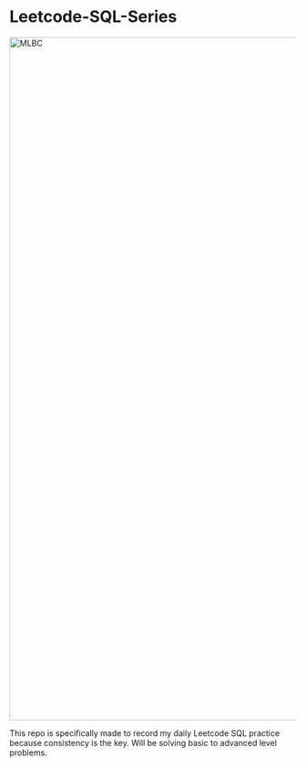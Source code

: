 # Leetcode-SQL-Series

<img width = 1200 src ="https://leetcode.com/static/images/LeetCode_Sharing.png" alt="MLBC">

This repo is specifically made to record my daily Leetcode SQL practice because consistency is the key. Will be solving basic to advanced level problems. 

